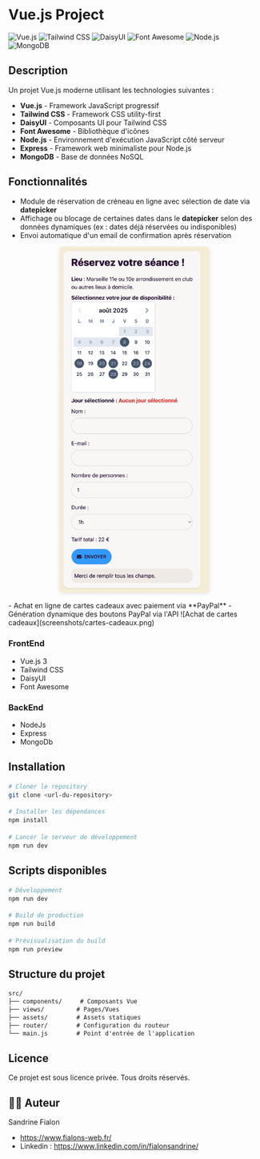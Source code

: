 # Vue.js Project

![Vue.js](https://img.shields.io/badge/Vue.js-4FC08D?style=for-the-badge&logo=vue.js&logoColor=white)
![Tailwind CSS](https://img.shields.io/badge/Tailwind_CSS-38B2AC?style=for-the-badge&logo=tailwind-css&logoColor=white)
![DaisyUI](https://img.shields.io/badge/daisyUI-5A0EF8?style=for-the-badge&logo=daisyui&logoColor=white)
![Font Awesome](https://img.shields.io/badge/Font_Awesome-339AF0?style=for-the-badge&logo=fontawesome&logoColor=white)
![Node.js](https://img.shields.io/badge/Node.js-339933?style=for-the-badge&logo=node.js&logoColor=white)
![MongoDB](https://img.shields.io/badge/MongoDB-47A248?style=for-the-badge&logo=mongodb&logoColor=white)

## Description

Un projet Vue.js moderne utilisant les technologies suivantes :

- **Vue.js** - Framework JavaScript progressif
- **Tailwind CSS** - Framework CSS utility-first
- **DaisyUI** - Composants UI pour Tailwind CSS
- **Font Awesome** - Bibliothèque d'icônes
- **Node.js** - Environnement d'exécution JavaScript côté serveur
- **Express** - Framework web minimaliste pour Node.js
- **MongoDB** - Base de données NoSQL

## Fonctionnalités

- Module de réservation de créneau en ligne avec sélection de date via **datepicker**
- Affichage ou blocage de certaines dates dans le **datepicker** selon des données dynamiques (ex : dates déjà réservées ou indisponibles)
- Envoi automatique d'un email de confirmation après réservation

<p align="center">
    <img
        src="screenshots/reservation.png"
        alt="Module de réservation"
        width="300"
        style="border-radius:8px; box-shadow:0 2px 8px rgba(0,0,0,0.1);" />
</p>
- Achat en ligne de cartes cadeaux avec paiement via **PayPal**
- Génération dynamique des boutons PayPal via l'API
  ![Achat de cartes cadeaux](screenshots/cartes-cadeaux.png)

### FrontEnd

- Vue.js 3
- Tailwind CSS
- DaisyUI
- Font Awesome

### BackEnd

- NodeJs
- Express
- MongoDb

## Installation

```bash
# Cloner le repository
git clone <url-du-repository>

# Installer les dépendances
npm install

# Lancer le serveur de développement
npm run dev
```

## Scripts disponibles

```bash
# Développement
npm run dev

# Build de production
npm run build

# Prévisualisation du build
npm run preview
```

## Structure du projet

```
src/
├── components/     # Composants Vue
├── views/         # Pages/Vues
├── assets/        # Assets statiques
├── router/        # Configuration du routeur
└── main.js        # Point d'entrée de l'application
```

## Licence

Ce projet est sous licence privée. Tous droits réservés.

## 👨‍💻 Auteur

Sandrine Fialon

- https://www.fialons-web.fr/
- Linkedin : https://www.linkedin.com/in/fialonsandrine/

